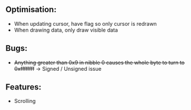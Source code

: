 ## Optimisation:

- When updating cursor, have flag so only cursor is redrawn
- When drawing data, only draw visible data


## Bugs:

- ~~Anything greater than 0x9 in nibble 0 causes the whole byte to turn to 0xffffffff~~ -> Signed / Unsigned issue


## Features:

- Scrolling
